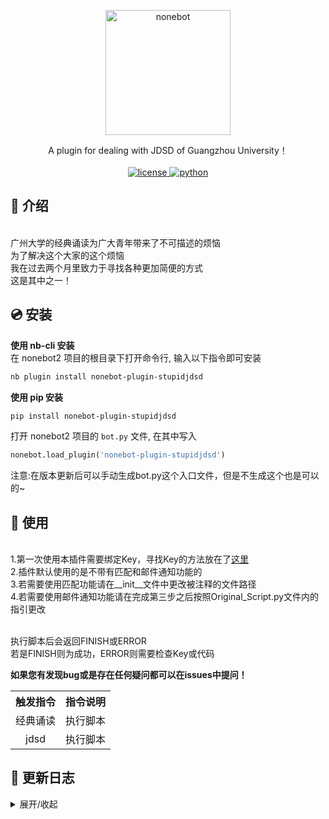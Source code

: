 <p align="center">
  <a href="https://v2.nonebot.dev/"><img src="https://v2.nonebot.dev/logo.png" width="200" height="200" alt="nonebot"></a>
</p>
<div align="center">
A plugin for dealing with JDSD of Guangzhou University！
<br><br><a href="./LICENSE">
    <img src="https://img.shields.io/github/license/Monarchdos/nonebot_plugin_soup.svg" alt="license">
</a>
<a href="https://www.python.org">
    <img src="https://img.shields.io/badge/python-3.8+-blue.svg" alt="python">
</a>


</div>

## 📖 介绍

<br />广州大学的经典诵读为广大青年带来了不可描述的烦恼
<br />为了解决这个大家的这个烦恼
<br />我在过去两个月里致力于寻找各种更加简便的方式
<br />这是其中之一！

## 💿 安装

**使用 nb-cli 安装**  
在 nonebot2 项目的根目录下打开命令行, 输入以下指令即可安装  

```bash
nb plugin install nonebot-plugin-stupidjdsd
```

**使用 pip 安装**  
```bash
pip install nonebot-plugin-stupidjdsd
```

打开 nonebot2 项目的 `bot.py` 文件, 在其中写入
```python
nonebot.load_plugin('nonebot-plugin-stupidjdsd')
```
注意:在版本更新后可以手动生成bot.py这个入口文件，但是不生成这个也是可以的~

## 🎉 使用

  <br />1.第一次使用本插件需要绑定Key，寻找Key的方法放在了[这里](https://liu1272.github.io/2023/01/07/20220107/)
  <br />2.插件默认使用的是不带有匹配和邮件通知功能的
  <br />3.若需要使用匹配功能请在__init__文件中更改被注释的文件路径
  <br />4.若需要使用邮件通知功能请在完成第三步之后按照Original_Script.py文件内的指引更改
  
<table> 
  <tr align="center">
    <th>   触发指令   </th>
    <th>   指令说明   </th>
  </tr>
  <tr align="center">
    <td>   经典诵读   </td>
    <td>   执行脚本   </td>
  </tr>
    <tr align="center">
    <td>   jdsd   </td>
    <td>   执行脚本   </td>
  </tr>
  
  <br />执行脚本后会返回FINISH或ERROR
  <br />若是FINISH则为成功，ERROR则需要检查Key或代码
  
  **如果您有发现bug或是存在任何疑问都可以在issues中提问！**
</table>



## 📝 更新日志

<details>
<summary>展开/收起</summary>

## **2023-02-04 V0.0**


  * 插件制作完毕！

</details>

